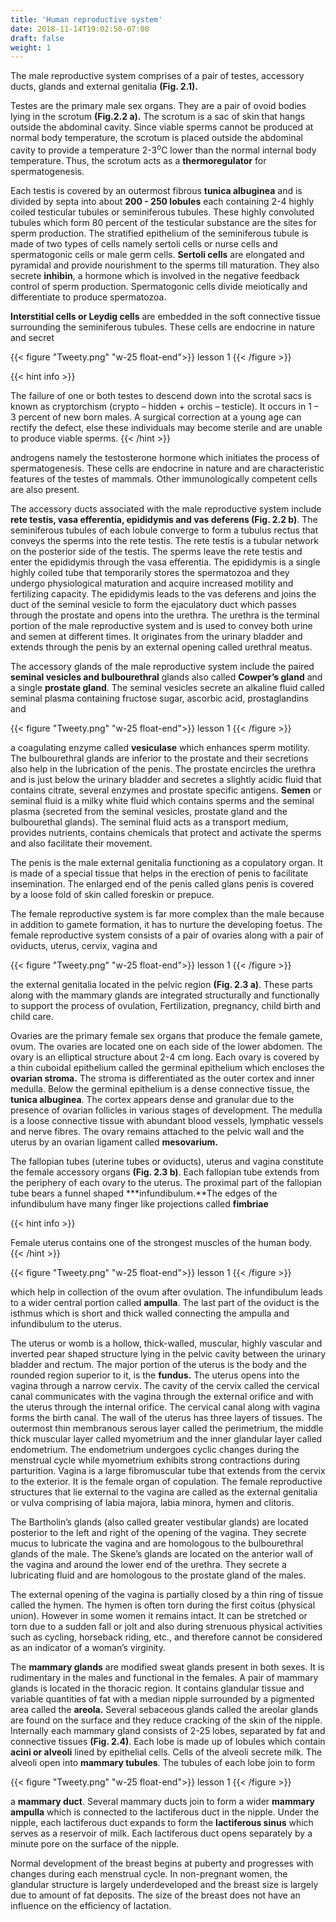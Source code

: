 ```yaml
---
title: 'Human reproductive system'
date: 2018-11-14T19:02:50-07:00
draft: false
weight: 1
---
```




The male reproductive system comprises
of a pair of testes, accessory ducts, glands and
external genitalia **(Fig. 2.1).**


Testes are the primary male sex organs.
They are a pair of ovoid bodies lying in the
scrotum **(Fig.2.2 a).** The scrotum is a sac of
skin that hangs outside the abdominal cavity.
Since viable sperms cannot be produced
at normal body temperature, the scrotum
is placed outside the abdominal cavity to
provide a temperature 2-3<sup>o</sup>C lower than the
normal internal body temperature. Thus,
the scrotum acts as a **thermoregulator** for
spermatogenesis.


Each testis is covered by an outermost
fibrous **tunica albuginea** and is divided
by septa into about **200 - 250 lobules** each
containing 2-4 highly coiled testicular
tubules or seminiferous tubules. These highly
convoluted tubules which form 80 percent of
the testicular substance are the sites for sperm
production.
The stratified epithelium of the seminiferous
tubule is made of two types of cells namely sertoli
cells or nurse cells and spermatogonic cells
or male germ cells. **Sertoli cells** are elongated
and pyramidal and provide nourishment to
the sperms till maturation. They also secrete
**inhibin**, a hormone which
is involved in the negative
feedback control of sperm
production. Spermatogonic
cells divide meiotically and
differentiate to produce
spermatozoa.


**Interstitial cells or Leydig cells** are embedded
in the soft connective
tissue surrounding the
seminiferous tubules.
These cells are endocrine in nature and secret

{{< figure "Tweety.png" "w-25 float-end">}}
lesson 1
{{< /figure >}}


{{< hint info >}}

The failure of one or both testes to descend down into the scrotal sacs is
known as cryptorchism (crypto – hidden + orchis – testicle). It occurs in 1 – 3 percent of new born males. A surgical correction at a young age can rectify the defect, else these individuals may become sterile and are unable to produce viable sperms.
{{< /hint >}}


androgens namely the testosterone hormone
which initiates the process of spermatogenesis.
These cells are endocrine in nature and
are characteristic features of the testes of
mammals. Other immunologically competent
cells are also present.

The accessory ducts associated
with the male reproductive system
include **rete testis, vasa efferentia, epididymis and vas deferens (Fig. 2.2 b)**. The seminiferous
tubules of each lobule converge to
form a tubulus rectus that conveys
the sperms into the rete testis. The
rete testis is a tubular network on
the posterior side of the testis. The
sperms leave the rete testis and enter
the epididymis through the vasa
efferentia. The epididymis is a single
highly coiled tube that temporarily
stores the spermatozoa and they
undergo physiological maturation
and acquire increased motility and
fertilizing capacity. The epididymis
leads to the vas deferens and joins
the duct of the seminal vesicle to
form the ejaculatory duct which
passes through the prostate and
opens into the urethra. The urethra
is the terminal portion of the male
reproductive system and is used to
convey both urine and semen at
different times. It originates from the
urinary bladder and extends through
the penis by an external opening
called urethral meatus.

The accessory glands of the
male reproductive system include the paired **seminal vesicles and bulbourethral**
glands also called **Cowper’s gland** and a single
**prostate gland**. The seminal vesicles secrete an
alkaline fluid called seminal plasma containing
fructose sugar, ascorbic acid, prostaglandins and

{{< figure "Tweety.png" "w-25 float-end">}}
lesson 1
{{< /figure >}}

a coagulating enzyme called **vesiculase** which
enhances sperm motility. The bulbourethral
glands are inferior to the prostate and their
secretions also help in the lubrication of the penis.
The prostate encircles the urethra and is just
below the urinary bladder and secretes a slightly
acidic fluid that contains citrate, several enzymes
and prostate specific antigens. **Semen** or seminal
fluid is a milky white fluid which contains
sperms and the seminal plasma (secreted from
the seminal vesicles, prostate gland and the
bulbourethal glands). The seminal fluid acts as a
transport medium, provides nutrients, contains
chemicals that protect and activate the sperms
and also facilitate their movement.


The penis is the male external genitalia
functioning as a copulatory organ. It is made
of a special tissue that helps in the erection of
penis to facilitate insemination. The enlarged
end of the penis called glans penis is covered
by a loose fold of skin called foreskin or
prepuce.


The female reproductive system is far more
complex than the male because in addition
to gamete formation, it has to nurture the
developing foetus. The female reproductive
system consists of a pair of ovaries along with
a pair of oviducts, uterus, cervix, vagina and


{{< figure "Tweety.png" "w-25 float-end">}}
lesson 1
{{< /figure >}}


the external genitalia located in the pelvic
region **(Fig. 2.3 a)**. These parts along with the
mammary glands are integrated structurally and
functionally to support the process of ovulation,
Fertilization, pregnancy, child birth and child
care.

Ovaries are the primary female sex organs
that produce the female gamete, ovum. The
ovaries are located one on each side of the lower
abdomen. The ovary is an elliptical structure
about 2-4 cm long. Each ovary is covered by a
thin cuboidal epithelium called the germinal
epithelium which encloses the **ovarian stroma.**
The stroma is differentiated as the outer cortex and
inner medulla. Below the germinal epithelium is
a dense connective tissue, the **tunica albuginea**.
The cortex appears dense and granular due
to the presence of ovarian follicles in various
stages of development. The medulla is a
loose connective tissue with abundant blood
vessels, lymphatic vessels and nerve fibres.
The ovary remains attached to the pelvic
wall and the uterus by an ovarian ligament
called **mesovarium.**

The fallopian tubes (uterine tubes or
oviducts), uterus and vagina constitute the
female accessory organs **(Fig. 2.3 b)**. Each
fallopian tube extends from the periphery
of each ovary to the uterus. The
proximal part of the fallopian
tube bears a funnel shaped
***infundibulum.**The edges of the
infundibulum have many finger
like projections called **fimbriae**

{{< hint info >}}

Female uterus contains one of the strongest muscles of the human body.
{{< /hint >}}

{{< figure "Tweety.png" "w-25 float-end">}}
lesson 1
{{< /figure >}}


which help in collection of the ovum after
ovulation. The infundibulum leads to a wider
central portion called **ampulla**. The last part
of the oviduct is the isthmus which is short
and thick walled connecting the ampulla and
infundibulum to the uterus.


The uterus or womb is a hollow, thick-walled,
muscular, highly vascular and inverted pear
shaped structure lying in the pelvic cavity
between the urinary bladder and rectum. The
major portion of the uterus is the body and the
rounded region superior to it, is the **fundus.** The
uterus opens into the vagina through a narrow
cervix. The cavity of the cervix called the
cervical canal communicates with the vagina
through the external orifice and with the uterus
through the internal orifice. The cervical canal
along with vagina forms the birth canal.
The wall of the uterus has three layers of
tissues. The outermost thin membranous
serous layer called the perimetrium,
the middle thick muscular layer called
myometrium and the inner glandular layer
called endometrium. The endometrium
undergoes cyclic changes during the
menstrual cycle while myometrium exhibits
strong contractions during parturition.
Vagina is a large fibromuscular tube that
extends from the cervix to the exterior. It is
the female organ of copulation. The female
reproductive structures that lie external to
the vagina are called as the external genitalia or vulva comprising
of labia majora, labia
minora, hymen and
clitoris.

The Bartholin’s glands
(also called greater
vestibular glands) are
located posterior to
the left and right of the
opening of the vagina.
They secrete mucus to
lubricate the vagina and
are homologous to the bulbourethral glands
of the male. The Skene’s glands are located
on the anterior wall of the vagina and around
the lower end of the urethra. They secrete a
lubricating fluid and are homologous to the
prostate gland of the males.


The external opening of the vagina is partially
closed by a thin ring of tissue called the hymen.
The hymen is often torn during the first coitus
(physical union). However in some women it
remains intact. It can be stretched or torn due to
a sudden fall or jolt and also during strenuous
physical activities such as cycling, horseback
riding, etc., and therefore cannot be considered
as an indicator of a woman’s virginity.


The **mammary glands** are modified sweat
glands present in both sexes. It is rudimentary
in the males and functional in the females. A
pair of mammary glands is located in the
thoracic region. It contains glandular tissue
and variable quantities of fat with a median
nipple surrounded by a pigmented area called
the **areola.** Several sebaceous glands called
the areolar glands are found on the surface
and they reduce cracking of the skin of the
nipple. Internally each mammary gland
consists of 2-25 lobes, separated by fat and
connective tissues **(Fig. 2.4)**. Each lobe is made
up of lobules which contain **acini or alveoli**
lined by epithelial cells. Cells of the alveoli
secrete milk. The alveoli open into **mammary tubules**. The tubules of each lobe join to form

{{< figure "Tweety.png" "w-25 float-end">}}
lesson 1
{{< /figure >}}

a **mammary duct**. Several mammary ducts
join to form a wider **mammary ampulla**
which is connected to the lactiferous duct in
the nipple. Under the nipple, each lactiferous
duct expands to form the **lactiferous sinus**
which serves as a reservoir of milk. Each
lactiferous duct opens separately by a minute
pore on the surface of the nipple.


Normal development of the breast
begins at puberty and
progresses with changes
during each menstrual
cycle. In non-pregnant
women, the glandular
structure is largely
underdeveloped and
the breast size is largely
due to amount of fat
deposits. The size of
the breast does not have
an influence on the
efficiency of lactation.



